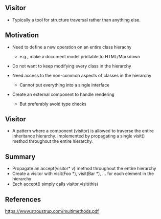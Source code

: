 ## Visitor
- Typically a tool for structure traversal rather than anything else.

## Motivation
- Need to define a new operation on an entire class hierachy
    - e.g., make a document model printable to HTML/Markdown

- Do not want to keep modifying every class in the hierarchy

- Need access to the non-common aspects of classes in the hierarchy
    - Cannot put everything into a single interface

- Create an external component to handle rendering
    - But preferably avoid type checks

## Visitor
- A pattern where a component (visitor) is allowed to traverse the entire inheritance hierarchy.
  Implemented by propagating a single visit() method throughout the entire hierarchy.

## Summary
- Propagate an accept(visitor* v) method throughout the entire hierarchy
- Create a visitor with visit(Foo *), visit(Bar *), ... for each element in the hierarchy
- Each accept() simply calls visitor.visit(this)

## References
https://www.stroustrup.com/multimethods.pdf